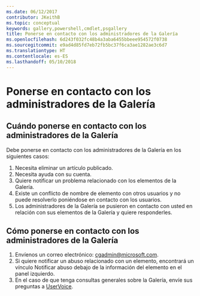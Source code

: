 ```yaml
---
ms.date: 06/12/2017
contributor: JKeithB
ms.topic: conceptual
keywords: gallery,powershell,cmdlet,psgallery
title: Ponerse en contacto con los administradores de la Galería
ms.openlocfilehash: 6d243f032fc48b4a3aba6455bbeee954572f0738
ms.sourcegitcommit: e9ad4d85fd7eb72fb5bc37f6ca3ae1282ae3c6d7
ms.translationtype: HT
ms.contentlocale: es-ES
ms.lasthandoff: 05/10/2018
---
```

# <a name="contact-gallery-administrators"></a>Ponerse en contacto con los administradores de la Galería

## <a name="when-to-contact-gallery-administrators"></a>Cuándo ponerse en contacto con los administradores de la Galería

Debe ponerse en contacto con los administradores de la Galería en los siguientes casos:

1. Necesita eliminar un artículo publicado.
2. Necesita ayuda con su cuenta.
3. Quiere notificar un problema relacionado con los elementos de la Galería.
4. Existe un conflicto de nombre de elemento con otros usuarios y no puede resolverlo poniéndose en contacto con los usuarios.
5. Los administradores de la Galería se pusieron en contacto con usted en relación con sus elementos de la Galería y quiere responderles.

## <a name="how-to-contact-gallery-administrators"></a>Cómo ponerse en contacto con los administradores de la Galería

1. Envíenos un correo electrónico: cgadmin@microsoft.com.
2. Si quiere notificar un abuso relacionado con un elemento, encontrará un vínculo Notificar abuso debajo de la información del elemento en el panel izquierdo.
3. En el caso de que tenga consultas generales sobre la Galería, envíe sus preguntas a [UserVoice](http://windowsserver.uservoice.com/forums/301869-powershell).